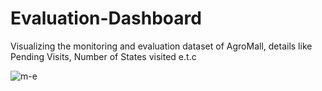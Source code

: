 # Evaluation-Dashboard

Visualizing the monitoring and evaluation dataset of AgroMall, details like Pending Visits, Number of States visited e.t.c

![m-e](https://user-images.githubusercontent.com/84006820/220798018-e7e4cc37-6441-4d25-bd82-2202cce95f01.png)

